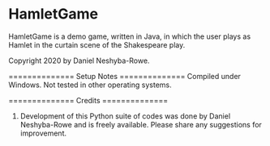HamletGame
==============

HamletGame is a demo game, written in Java, in which the user plays as Hamlet in the curtain scene of the Shakespeare play.

Copyright 2020 by Daniel Neshyba-Rowe.

==============  Setup Notes  ==============
Compiled under Windows. Not tested in other operating systems.   


============== Credits ==============   
1) Development of this Python suite of codes was done by Daniel Neshyba-Rowe and is freely available. Please share any suggestions for improvement.
